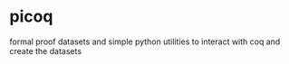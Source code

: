 # picoq
formal proof datasets and simple python utilities to interact with coq and create the datasets

